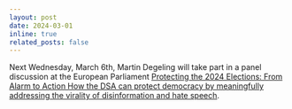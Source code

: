 ```yaml
---
layout: post
date: 2024-03-01
inline: true
related_posts: false
---
```


Next Wednesday, March 6th, Martin Degeling will take part in a panel discussion at the European Parliament [Protecting the 2024 Elections: From Alarm to Action
How the DSA can protect democracy by meaningfully addressing the virality of disinformation and hate speech](https://www.greens-efa.eu/en/article/event/protecting-the-2024-elections-from-alarm-to-action).